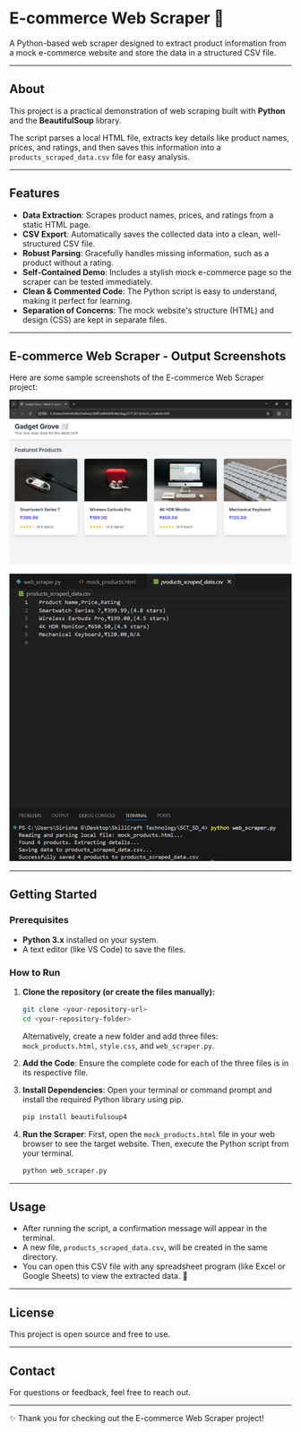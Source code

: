 # E-commerce Web Scraper 🛒

A Python-based web scraper designed to extract product information from a mock e-commerce website and store the data in a structured CSV file.

---

## About
This project is a practical demonstration of web scraping built with **Python** and the **BeautifulSoup** library.

The script parses a local HTML file, extracts key details like product names, prices, and ratings, and then saves this information into a `products_scraped_data.csv` file for easy analysis.

---

## Features
-   **Data Extraction**: Scrapes product names, prices, and ratings from a static HTML page.
-   **CSV Export**: Automatically saves the collected data into a clean, well-structured CSV file.
-   **Robust Parsing**: Gracefully handles missing information, such as a product without a rating.
-   **Self-Contained Demo**: Includes a stylish mock e-commerce page so the scraper can be tested immediately.
-   **Clean & Commented Code**: The Python script is easy to understand, making it perfect for learning.
-   **Separation of Concerns**: The mock website's structure (HTML) and design (CSS) are kept in separate files.

---

## E-commerce Web Scraper - Output Screenshots
Here are some sample screenshots of the E-commerce Web Scraper project:


![Screenshot of the mock e-commerce website](images/scraper-website.png)

![Screenshot of the generated CSV file with scraped data](images/scraper-csv-output.png)

---

## Getting Started

### Prerequisites
-   **Python 3.x** installed on your system.
-   A text editor (like VS Code) to save the files.

### How to Run

1.  **Clone the repository (or create the files manually):**
    ```bash
    git clone <your-repository-url>
    cd <your-repository-folder>
    ```
    Alternatively, create a new folder and add three files: `mock_products.html`, `style.css`, and `web_scraper.py`.

2.  **Add the Code**: Ensure the complete code for each of the three files is in its respective file.

3.  **Install Dependencies**: Open your terminal or command prompt and install the required Python library using pip.
    ```bash
    pip install beautifulsoup4
    ```

4.  **Run the Scraper**: First, open the `mock_products.html` file in your web browser to see the target website. Then, execute the Python script from your terminal.
    ```bash
    python web_scraper.py
    ```

---

## Usage

-   After running the script, a confirmation message will appear in the terminal.
-   A new file, `products_scraped_data.csv`, will be created in the same directory.
-   You can open this CSV file with any spreadsheet program (like Excel or Google Sheets) to view the extracted data. 🎉

---

## License

This project is open source and free to use.

---

## Contact

For questions or feedback, feel free to reach out.

---

✨ Thank you for checking out the E-commerce Web Scraper project!
